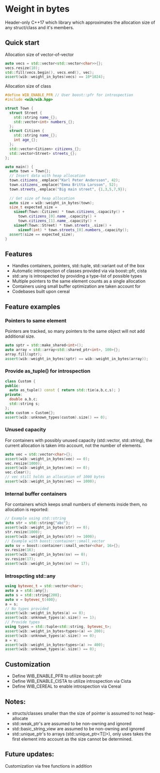 # Weight in bytes
Header-only C++17 which library which approximates the allocation size of any struct/class and it's members.

## Quick start
Allocation size of vector-of-vector<char>
```cpp
auto vecs = std::vector<std::vector<char>>{};
vecs.resize(10);
std::fill(vecs.begin(), vecs.end(), vec);
assert(wib::weight_in_bytes(vecs) == 10*1024);
```

Allocation size of class
```cpp
#define WIB_ENABLE_PFR // User boost::pfr for introspection
#include <wib/wib.hpp>

struct Town {
  struct Street {
    std::string name_{};
    std::vector<int> numbers_{};
  };
  struct Citizen {
    std::string name_{};
    int age_{};
  };
  std::vector<Citizen> citizens_{};
  std::vector<Street> streets_{};
};

auto main() {
  auto town = Town{};
  // Insert data with heap allocation
  town.citizens_.emplace("Karl Peter Andersson", 42);
  town.citizens_.emplace("Emma Britta Larsson", 52);
  town.streets_.emplace("Big main street", {1,3,5,7,9});
  
  // Get size of heap allocation
  auto size = wib::weight_in_bytes(town);
  size_t expected_size = 
    sizeof(Town::Citizen) * town.citizens_.capacity() + 
      town.citizens_[0].name_.capacity() +
      town.citizens_[1].name_.capacity() +
    sizeof(Town::Street) * town.streets_.size() +
      sizeof(int) * town.streets_[0].numbers_.capacity();
  assert(size == expected_size);
}
```

## Features
* Handles containers, pointers, std::tuple, std::variant out of the box
* Automatic introspection of classes provided via via boost::pfr, cista
* std::any is introspected by providing a type-list of possible types
* Multiple pointers to the same element counts as a single allocation
* Containers using small buffer optimization are taken account for
* Codebases built upon cereal 

## Feature examples

### Pointers to same element
Pointers are tracked, so many pointers to the same object will not add additional size.
```cpp
auto sptr = std::make_shared<int>();
auto array = std::array<std::shared_ptr<int>, 100>{};
array.fill(sptr);
assert(wib::weight_in_bytes(sptr) == wib::weight_in_bytes(array));
```

### Provide as_tuple() for introspection
```cpp
class Custom {
public:
  auto as_tuple() const { return std::tie(a,b,c,s); }
private:
  double a,b,c;
  std::string s;
};
auto custom = Custom{};
assert(wib::unknown_types(custom).size() == 0);
```

### Unused capacity
For containers with possibly unused capacity (std::vector, std::string), the current allocation is taken into account, not the number of elements.
```cpp
auto vec = std::vector<char>{};
assert(wib::weight_in_bytes(vec) == 0);
vec.resize(1000);
assert(wib::weight_in_bytes(vec) == 0);
vec.clear();
// vec still holds an allocation of 1000 bytes
assert(wib::weight_in_bytes(vec) == 1000);
```

### Internal buffer containers
For containers which keeps small numbers of elements inside them, no allocation is reported:
```cpp
// Example using std::string
auto str = std::string{"abc"};
assert(wib::weight_in_bytes(str) == 0);
str.resize(1000);
assert(wib::weight_in_bytes(str) >= 1000);
// Example with boost::container::small_vector
auto sv = boost::container::small_vector<char, 16>{};
sv.resize(16);
assert(wib::weight_in_bytes(sv) == 0);
sv.resize(17);
assert(wib::weight_in_bytes(sv) >= 17);
```

### Introspcting std::any
```cpp
using bytevec_t = std::vector<char>;
auto a = std::any{};
auto s = std::string{200};
auto v = bytevec_t(400};
a = s;
// No types provided
assert(wib::weight_in_bytes(a) == 0);
assert(wib::unknown_types(a).size() == 1);
// Provide types
using types = std::tuple<std::string, bytevec_t>;
assert(wib::weight_in_bytes<types>(a) => 200);
assert(wib::unknown_types(a).size() == 0);
a = v;
assert(wib::weight_in_bytes<types>(a) >= 400);
assert(wib::unknown_types(a).size() == 0);
```

## Customization
* Define WIB_ENABLE_PFR to utilize boost::pfr
* Define WIB_ENABLE_CISTA to utilize introspection via Cista
* Define WIB_CEREAL to enable introspection via Cereal 

## Notes:
* structs/classes smaller than the size of pointer is assumed to not heap-allocate
* std::weak_ptr's are assumed to be non-owning and ignored
* std::basic_string_view<T> are assumed to be non-owning and ignored
* std::unique_ptr's to arrays (std::unique_ptr<T[]>), only uses takes the first element into account as the size cannot be determined.

## Future updates:
Customization via free functions in addition 
